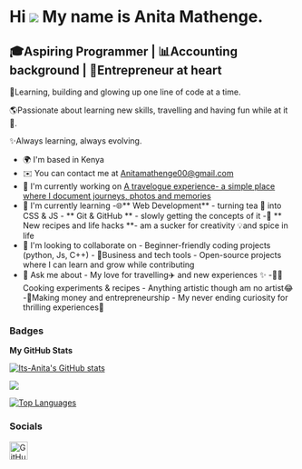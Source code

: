 Hi ![](https://user-images.githubusercontent.com/18350557/176309783-0785949b-9127-417c-8b55-ab5a4333674e.gif) My name is Anita Mathenge.
========================================================================================================================================

🎓Aspiring Programmer | 📊Accounting background | 🚀Entrepreneur at heart
-------------------------------------------------------------------------

🌱Learning, building and glowing up one line of code at a time.

🌎Passionate about learning new skills, travelling and having fun while at it🌸.

✨Always learning, always evolving.

* 🌍  I'm based in Kenya
* ✉️  You can contact me at [Anitamathenge00@gmail.com](mailto:Anitamathenge00@gmail.com )
* 🚀  I'm currently working on [A travelogue experience- a simple place where I document journeys, photos and memories](http://comingsoon)
* 🧠  I'm currently learning -🌐\*\* Web Development\*\* - turning tea 🍵 into CSS & JS - \*\* Git & GitHub \*\* - slowly getting the concepts of it -🍳 \*\* New recipes and life hacks \*\*- am a sucker for creativity 💡and spice in life
* 👥  I'm looking to collaborate on - Beginner-friendly coding projects (python, Js, C++) - 💼Business and tech tools - Open-source projects where I can learn and grow while contributing
* 💬  Ask me about - My love for travelling✈️ and new experiences ✨ -👩‍🍳Cooking experiments & recipes - Anything artistic though am no artist😂 -💸Making money and entrepreneurship - My never ending curiosity for thrilling experiences🍃

### Badges

<b>My GitHub Stats</b>

<a href="http://www.github.com/Its-Anita"><img src="https://github-readme-stats.vercel.app/api?username=Its-Anita&show_icons=true&hide=&count_private=true&title_color=0891b2&text_color=ffffff&icon_color=0891b2&bg_color=1c1917&hide_border=true&show_icons=true" alt="Its-Anita's GitHub stats" /></a>

<a href="http://www.github.com/Its-Anita"><img src="https://github-readme-streak-stats.herokuapp.com/?user=Its-Anita&stroke=ffffff&background=1c1917&ring=0891b2&fire=0891b2&currStreakNum=ffffff&currStreakLabel=0891b2&sideNums=ffffff&sideLabels=ffffff&dates=ffffff&hide_border=true" /></a>

<a href="https://github.com/Its-Anita" align="left"><img src="https://github-readme-stats.vercel.app/api/top-langs/?username=Its-Anita&langs_count=10&title_color=0891b2&text_color=ffffff&icon_color=0891b2&bg_color=1c1917&hide_border=true&locale=en&custom_title=Top%20%Languages" alt="Top Languages" /></a>


### Socials

<p align="left"> <a href="https://www.github.com/Its-Anita" target="_blank" rel="noreferrer"> <picture> <source media="(prefers-color-scheme: dark)" srcset="https://raw.githubusercontent.com/danielcranney/readme-generator/main/public/icons/socials/github-dark.svg" /> <source media="(prefers-color-scheme: light)" srcset="https://raw.githubusercontent.com/danielcranney/readme-generator/main/public/icons/socials/github.svg" /> <img src="https://raw.githubusercontent.com/danielcranney/readme-generator/main/public/icons/socials/github.svg" width="32" height="32" alt="GitHub" title="GitHub" /> </picture> </a></p>

